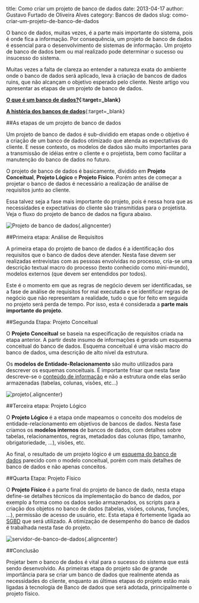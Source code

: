 title: Como criar um projeto de banco de dados
date: 2013-04-17
author: Gustavo Furtado de Oliveira Alves
category: Bancos de dados
slug: como-criar-um-projeto-de-banco-de-dados

O banco de dados, muitas vezes, é a parte mais importante do sistema,
pois é onde fica a informação. Por consequência, um projeto de banco de
dados é essencial para o desenvolvimento de sistemas de informação. Um
projeto de banco de dados bem ou mal realizado pode determinar o sucesso
ou insucesso do sistema.

Muitas vezes a falta de clareza ao entender a
natureza exata do ambiente onde o banco de dados será aplicado, leva à
criação de bancos de dados ruins, que não alcançam o objetivo esperado
pelo cliente. Neste artigo vou apresentar as etapas de um projeto de
banco de dados.

**[O que é um banco de
dados?](http://www.dicasdeprogramacao.com.br/o-que-e-um-banco-de-dados/ "O que é um Banco de Dados?"){:target=\_blank}**

[**A história dos bancos de
dados**](http://www.dicasdeprogramacao.com.br/a-historia-dos-bancos-de-dados/ "A história dos bancos de dados"){:target=\_blank}

##As etapas de um projeto de banco de dados

Um projeto de banco de dados é sub-dividido em etapas onde o objetivo é
a criação de um banco de dados otimizado que atenda as expectativas do
cliente. E nesse contexto, os modelos de dados são muito importantes
para a transmissão de idéias entre o cliente e o projetista, bem como
facilitar a manutenção do banco de dados no futuro.

O projeto de banco
de dados é basicamente, dividido em **Projeto Conceitual**, **Projeto
Lógico** e **Projeto Físico**. Porém antes de começar a projetar o banco
de dados é necessário a realização de análise de requisitos junto ao
cliente.

Essa talvez seja a fase mais importante do projeto, pois é
nessa hora que as necessidades e expectativas do cliente são
transmitidas para o projetista. Veja o fluxo do projeto de banco de
dados na figura abaixo.

![Projeto de banco de dados](/images/como-criar-um-projeto-de-banco-de-dados/Projeto-de-banco-de-dados.png){.aligncenter}

##Primeira etapa: Análise de Requisitos

A primeira etapa do projeto de banco de dados é a identificação dos
requisitos que o banco de dados deve atender. Nesta fase devem ser
realizadas entrevistas com as pessoas envolvidas no processo, cria-se
uma descrição textual macro do processo (texto conhecido como
mini-mundo), modelos externos (que devem ser entendidos por todos).

Este é o momento em que as regras de negócio devem ser identificadas, se
a fase de análise de requisitos for mal executada e se identificar
regras de negócio que não representam a realidade, tudo o que for feito
em seguida no projeto será perda de tempo. Por isso, esta é considerada
a **parte mais importante do projeto**.

##Segunda Etapa: Projeto Conceitual

O **Projeto Conceitual** se baseia na especificação de requisitos criada
na etapa anterior. A partir deste insumo de informações é gerado um
esquema conceitual do banco de dados. Esquema conceitual é uma visão
macro do banco de dados, uma descrição de alto nível da estrutura.

Os **modelos de Entidade-Relacionamento** são muito utilizados para
descrever os esquemas conceituais. É importante frisar que nesta fase
descreve-se o <span style="text-decoration: underline;">conteúdo de
informação</span> e não a estrutura onde elas serão armazenadas
(tabelas, colunas, visões, etc...)

![projeto](/images/como-criar-um-projeto-de-banco-de-dados/projeto.jpg){.aligncenter}

##Terceira etapa: Projeto Lógico

O **Projeto Lógico** é a etapa onde mapeamos o conceito dos modelos de
entidade-relacionamento em objetivos de bancos de dados. Nesta fase
criamos os **modelos internos** de bancos de dados, com detalhes sobre
tabelas, relacionamentos, regras, metadados das colunas (tipo, tamanho,
obrigatoriedade, ...), visões, etc.

Ao final, o resultado de um projeto
lógico é um <span style="text-decoration: underline;">esquema do banco
de dados</span> parecido com o modelo conceitual, porém com mais
detalhes de banco de dados e não apenas conceitos.

##Quarta Etapa: Projeto Físico

O **Projeto Físico** é a parte final do projeto de banco de dado, nesta
etapa define-se detalhes técnicos da implementação do banco de dados,
por exemplo a forma como os dados serão armazenados, os scripts para a
criação dos objetos no banco de dados (tabelas, visões, colunas,
funções, ...), permissão de acesso de usuário, etc. Esta etapa é
fortemente ligada ao
[SGBD](http://www.dicasdeprogramacao.com.br/o-que-e-um-sgbd/ "O que é um SGBD?")
que será utilizado. A otimização de desempenho do banco de dados é
trabalhada nesta fase do projeto.

![servidor-de-banco-de-dados](/images/como-criar-um-projeto-de-banco-de-dados/servidor-de-banco-de-dados.jpg){.aligncenter}

##Conclusão

Projetar bem o banco de dados é vital para o sucesso do sistema que está
sendo desenvolvido. As primeiras etapa do projeto são de grande
importância para se criar um banco de dados que realmente atenda as
necessidades do cliente, enquanto as últimas etapas do projeto estão
mais ligadas à tecnologia de Banco de dados que será adotada,
principalmente o projeto físico.
